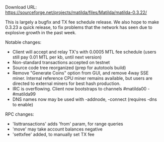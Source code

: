 Download URL: https://sourceforge.net/projects/matilda/files/Matilda/matilda-0.3.22/

This is largely a bugfix and TX fee schedule release.  We also hope to make 0.3.23 a quick release, to fix problems that the network has seen due to explosive growth in the past week.

Notable changes:
* Client will accept and relay TX's with 0.0005 MTL fee schedule (users still pay 0.01 MTL per kb, until next version)
* Non-standard transactions accepted on testnet
* Source code tree reorganized (prep for autotools build)
* Remove "Generate Coins" option from GUI, and remove 4way SSE miner.  Internal reference CPU miner remains available, but users are directed to external miners for best hash production.
* IRC is overflowing.  Client now bootstraps to channels #matilda00 - #matilda99
* DNS names now may be used with -addnode, -connect (requires -dns to enable)

RPC changes:
* 'listtransactions' adds 'from' param, for range queries
* 'move' may take account balances negative
* 'settxfee' added, to manually set TX fee
